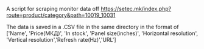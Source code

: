 A script for scraping monitor data off https://setec.mk/index.php?route=product/category&path=10019_10031


The data is saved in a .CSV file in the same directory in the format of ['Name', 'Price(МКД)', 'In stock', 'Panel size(inches)', 'Horizontal resolution', 'Vertical resolution','Refresh rate(Hz)','URL']
